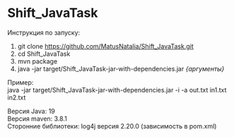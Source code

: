 # Shift_JavaTask
Инструкция по запуску:
1. git clone https://github.com/MatusNatalia/Shift_JavaTask.git
2. cd Shift_JavaTask
3. mvn package
4. java -jar target/Shift_JavaTask-jar-with-dependencies.jar *{аргументы}*
 
 Пример:  
 java -jar target/Shift_JavaTask-jar-with-dependencies.jar -i -a out.txt in1.txt in2.txt

 Версия Java: 19  
 Версия maven: 3.8.1  
 Сторонние библиотеки: log4j версия 2.20.0 (зависимость в pom.xml)
